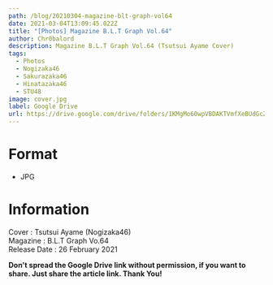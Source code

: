 ```yaml
---
path: /blog/20210304-magazine-blt-graph-vol64
date: 2021-03-04T13:09:45.022Z
title: "[Photos] Magazine B.L.T Graph Vol.64"
author: Chr0balord
description: Magazine B.L.T Graph Vol.64 (Tsutsui Ayame Cover)
tags:
  - Photos
  - Nogizaka46
  - Sakurazaka46
  - Hinatazaka46
  - STU48
image: cover.jpg
label: Google Drive
url: https://drive.google.com/drive/folders/1KMgMo60wpVBDAKTVmfXeBUdGcZmn564U?usp=sharing
---
```

# Format

* JPG

# Information

Cover : Tsutsui Ayame (Nogizaka46) <br>
Magazine : B.L.T Graph Vo.64\
Release Date : 26 February 2021 <br>

**Don't spread the Google Drive link without permission, if you want to share. Just share the article link. Thank You!**